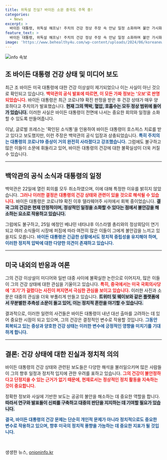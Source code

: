 ```yaml
---
title: 위독설 진실? 바이든 소문 중국도 주목 중!
categories:
  - News
excerpt: >
  바이든 대통령, 위독설 해프닝! 주치의 건강 정상 주장 속 만남 일정 소화하며 불안 가시화. 신뢰 회복은 과연 가능할까?
feature_text: >
  바이든 대통령, 위독설 해프닝! 주치의 건강 정상 주장 속 만남 일정 소화하며 불안 가시화. 신뢰 회복은 과연 가능할까?
image: 'https://www.behealthy4u.com/wp-content/uploads/2024/06/koreanews.jpg'
---
```


<p><img src="https://www.behealthy4u.com/wp-content/uploads/2024/06/koreanews.jpg" alt="info 속보" /></p>

<h2 data-ke-size="size26">조 바이든 대통령 건강 상태 및 미디어 보도</h2>

<p data-ke-size="size16">최근 조 바이든 미국 대통령에 대한 건강 이상설이 제기되었으나 이는 사실이 아닌 것으로 확인되고 있습니다. <b><span style="color: #ee2323;">백악관의 공식 발표에 따르면, 이 모든 가짜 정보는 '오보'로 판명되었습니다.</span></b> 바이든 대통령은 최근 코로나19 확진 판정을 받은 후 건강 상태가 매우 양호하다고 주치의가 발표했습니다. <b><span style="background-color: #21538527;">현재 그의 맥박, 혈압, 호흡수는 모두 정상 범위에 들어가 있습니다.</span></b> 이러한 사실은 바이든 대통령이 전면에 나서는 중요한 회의와 일정을 소화할 수 있도록 만들어줍니다.</p>

<p data-ke-size="size16"> 이날, 글로벌 프레스는 '확인된 소식통'을 인용하여 바이든 대통령이 호스피스 치료를 받고 있다고 보도했지만, 이런 주장은 백악관의 공식 입장과 상충되었습니다. <b><span style="color: #1a5490;">특히 주치의는 대통령의 코로나19 증상이 거의 완전히 사라졌다고 강조했습니다.</span></b> 그럼에도 불구하고 많은 이들이 소문에 휘둘리고 있어, 바이든 대통령의 건강에 대한 불확실성이 더욱 커질 수 있습니다.</p>

<hr>

<h2 data-ke-size="size26">백악관의 공식 소식과 대통령의 일정</h2>

<p data-ke-size="size16">백악관은 22일에 열린 회의를 모두 취소하였으며, 이에 대해 특정한 이유를 밝히지 않았습니다. <b><span style="color: #ee2323;">그러나 이러한 결정은 대통령의 건강 상태와 관련이 있을 것으로 해석될 수 있습니다.</span></b> 바이든 대통령은 코로나19 확진 이후 델라웨어주 사저에서 회복 중이었습니다. <b><span style="background-color: #21538527;">결국 그의 건강은 현재 안정적이며, 정상적인 일정을 소화할 수 있다는 점에서 불안감을 해소하는 요소로 작용하고 있습니다.</span></b></p>

<p data-ke-size="size16">그럼에도 불구하고, 25일 예정인 베냐민 네타냐후 이스라엘 총리와의 정상회담이 연기되고 여러 소식들이 시장에 퍼짐에 따라 여전히 많은 이들이 그에게 불안감을 느끼고 있을지도 모릅니다. <b><span style="color: #1a5490;">바이든 대통령은 긴급한 상황에서도 정치적 중립성을 유지해야 하며, 이러한 정치적 압박에 대한 다양한 의견이 존재하고 있습니다.</span></b></p>

<hr>

<h2 data-ke-size="size26">미국 내외의 반응과 여론</h2>

<p data-ke-size="size16">그의 건강 이상설이 미디어와 일반 대중 사이에 불확실한 논란으로 이어지자, 많은 이들이 그의 건강 상태에 대한 관심을 기울이고 있습니다. <b><span style="color: #ee2323;">특히, 중국에서는 미국 국회의사당에 '조기'가 걸렸다는 사진이 퍼지면서 극심한 관심을 보이고 있습니다.</span></b> 이러한 사진과 소문은 대중의 관심을 더욱 부풀리게 만들고 있습니다. <b><span style="background-color: #21538527;">트위터 및 웨이보와 같은 플랫폼에서 무분별한 추측성 소문이 돌고 있어, 이는 정치적 혼란을 야기할 수 있습니다.</span></b></p>

<p data-ke-size="size16">결과적으로, 이러한 일련의 사건들은 바이든 대통령이 내년 대선 출마를 고려하는 데 있어 중요한 시점이 되고 있으며, 그의 건강은 결정적인 변수로 작용할 것입니다. <b><span style="color: #1a5490;">그동안 회복되고 있는 증상과 양호한 건강 상태는 이러한 변수에 긍정적인 영향을 미치기를 기대하게 합니다.</span></b></p>

<hr>

<h2 data-ke-size="size26">결론: 건강 상태에 대한 진실과 정치적 의의</h2>

<p data-ke-size="size16">바이든 대통령의 건강 상태와 관련된 보도들은 다양한 해석을 불러일으키며 많은 사람들이 그의 향후 일정과 정치적 입지에 관한 우려를 표하고 있습니다. <b><span style="color: #ee2323;">그의 건강이 불안정하다고 단정지을 수 있는 근거가 없기 때문에, 현재로서는 정상적인 정치 활동을 지속하는 것이 중요합니다.</span></b></p>

<p data-ke-size="size16">정확한 정보와 사실에 기반한 보도는 공공의 불안을 해소하는 데 중요한 역할을 합니다. <b><span style="background-color: #21538527;">따라서 연구와 발표들이 신뢰를 구축하고 대중의 판단을 지지하는 데 기여할 필요가 있습니다.</span></b></p>

<p data-ke-size="size16"><b><span style="color: #1a5490;">결국, 바이든 대통령의 건강 문제는 단순히 개인적 문제가 아니라 정치적으로도 중요한 변수로 작용하고 있으며, 향후 미국의 정치적 풍향을 가늠하는 데 중요한 지표가 될 것입니다.</span></b></p>

<p data-ke-size="size16">&nbsp;</p>
생생한 뉴스, <a href="https://onioninfo.kr" rel="dofollow">onioninfo.kr</a>


